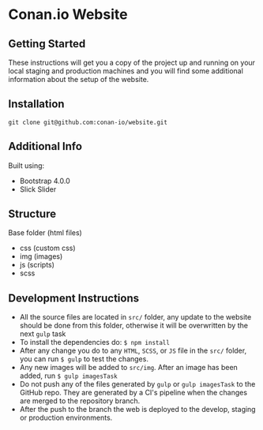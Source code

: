 # Conan.io Website
## Getting Started
These instructions will get you a copy of the project up and running on your local staging and production machines and you will find some additional information about the setup of the website.

## Installation
```
git clone git@github.com:conan-io/website.git
```
## Additional Info
 Built using:
 - Bootstrap 4.0.0
 - Slick Slider

## Structure
Base folder (html files)
- css (custom css)
- img (images)
- js (scripts)
- scss

## Development Instructions
- All the source files are located in `src/` folder, any update to the website should be done from
  this folder, otherwise it will be overwritten by the next `gulp` task
- To install the dependencies do: `$ npm install`
- After any change you do to any `HTML`, `SCSS`, or `JS` file in the `src/` folder, you can run `$ gulp` 
  to test the changes.
- Any new images will be added to `src/img`. After an image has been added, run `$ gulp imagesTask`
- Do not push any of the files generated by `gulp` or `gulp imagesTask` to the GitHub repo. They are
  generated by a CI's pipeline when the changes are merged to the repository branch.
- After the push to the branch the web is deployed to the develop, staging or production
  environments.
